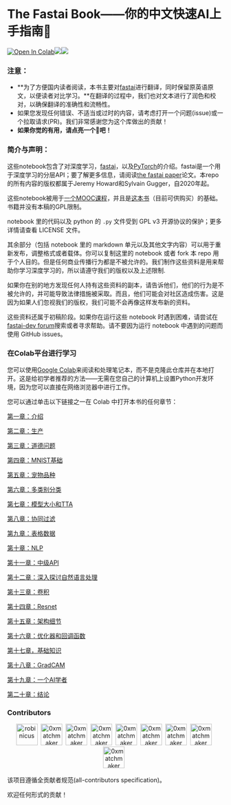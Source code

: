 # **The Fastai Book**——你的中文快速AI上手指南🧭

<a href="https://creativecommons.org/licenses/by/4.0/">[![Open In Colab](https://colab.research.google.com/assets/colab-badge.svg "title")](https://colab.research.google.com/github/immc-lab/fastbook-zh/blob/main/)<img src="https://img.shields.io/github/stars/immc-lab/fastbook-zh.svg"><img src="https://img.shields.io/github/watchers/immc-lab/fastbook-zh.svg"></a>

### 注意：

- **为了方便国内读者阅读，本书主要对[fastai](https://github.com/fastai/fastai)进行翻译，同时保留原英语原文，以便读者对比学习。**在翻译的过程中，我们也对文本进行了润色和校对，以确保翻译的准确性和流畅性。
- 如果您发现任何错误、不适当或过时的内容，请考虑打开一个问题(issue)或一个拉取请求(PR)。我们非常感谢您为这个库做出的贡献！
- **如果你觉的有用，请点亮一个🌟吧！**



### 简介与声明：

这些notebook包含了对深度学习，[fastai](https://docs.fast.ai/)，以及[PyTorch](https://pytorch.org/)的介绍。fastai是一个用于深度学习的分层API；要了解更多信息，请阅读[the fastai paper](https://www.mdpi.com/2078-2489/11/2/108)论文。本repo的所有内容的版权都属于Jeremy Howard和Sylvain Gugger，自2020年起。

这些notebook被用于[一个MOOC课程](https://course.fast.ai/)，并且是[这本书](https://www.amazon.com/Deep-Learning-Coders-fastai-PyTorch/dp/1492045527)（目前可供购买）的基础。书籍并没有本稿的GPL限制。

notebook 里的代码以及 python 的 `.py` 文件受到 GPL v3 开源协议的保护；更多详情请查看 LICENSE 文件。

其余部分（包括 notebook 里的 markdown 单元以及其他文字内容）可以用于重新发布，调整格式或者载体。你可以复制这里的 notebook 或者 fork 本 repo 用于个人目的。但是任何商业传播行为都是不被允许的。我们制作这些资料是用来帮助你学习深度学习的，所以请遵守我们的版权以及上述限制.

如果你在别的地方发现任何人持有这些资料的副本，请告诉他们，他们的行为是不被允许的，并可能导致法律措施被采取。而且，他们可能会对社区造成伤害。这是因为如果人们忽视我们的版权，我们可能不会再像这样发布新的资料。

这些资料还属于初稿阶段。如果你在运行这些 notebook 时遇到困难，请尝试在[fastai-dev forum](https://forums.fast.ai/c/fastai-users/fastai-dev/)搜索或者寻求帮助。请不要因为运行 notebook 中遇到的问题而使用 GitHub issues。



### 在Colab平台进行学习

您可以使用[Google Colab](https://research.google.com/colaboratory/)来阅读和处理笔记本，而不是克隆此仓库并在本地打开。这是给初学者推荐的方法——无需在您自己的计算机上设置Python开发环境，因为您可以直接在网络浏览器中进行工作。

您可以通过单击以下链接之一在 Colab 中打开本书的任何章节：

[第一章：介绍](https://colab.research.google.com/github/immc-lab/fastbook-zh/blob/main/01_intro.ipynb) 

[第二章：生产](https://colab.research.google.com/github/immc-lab/fastbook-zh/blob/main/02_production.ipynb) 

[第三章：道德问题](https://colab.research.google.com/github/immc-lab/fastbook-zh/blob/main/03_ethics.ipynb) 

[第四章：MNIST基础](https://colab.research.google.com/github/immc-lab/fastbook-zh/blob/main/04_mnist_basics.ipynb) 

[第五章：宠物品种](https://colab.research.google.com/github/immc-lab/fastbook-zh/blob/main/05_pet_breeds.ipynb) 

[第六章：多类别分类](https://colab.research.google.com/github/immc-lab/fastbook-zh/blob/main/06_multicat.ipynb) 

[第七章：模型大小和TTA](https://colab.research.google.com/github/immc-lab/fastbook-zh/blob/main/07_sizing_and_tta.ipynb) 

[第八章：协同过滤](https://colab.research.google.com/github/immc-lab/fastbook-zh/blob/main/08_collab.ipynb) 

[第九章：表格数据](https://colab.research.google.com/github/immc-lab/fastbook-zh/blob/main/09_tabular_ipynb.ipynb) 

[第十章：NLP](https://colab.research.google.com/github/immc-lab/fastbook-zh/blob/main/10_nlp.ipynb) 

[第十一章：中级API](https://colab.research.google.com/github/immc-lab/fastbook-zh/blob/main/11_midlevel_data.ipynb) 

[第十二章：深入探讨自然语言处理](https://colab.research.google.com/github/immc-lab/fastbook-zh/blob/main/12_nlp_dive.ipynb) 

[第十三章：卷积](https://colab.research.google.com/github/immc-lab/fastbook-zh/blob/main/13_convolutions.ipynb) 

[第十四章：Resnet](https://colab.research.google.com/github/immc-lab/fastbook-zh/blob/main/14_resnet.ipynb) 

[第十五章：架构细节](https://colab.research.google.com/github/immc-lab/fastbook-zh/blob/main/15_arch_details.ipynb) 

[第十六章：优化器和回调函数](https://colab.research.google.com/github/immc-lab/fastbook-zh/blob/main/16_accel_sgd.ipynb) 

[第十七章，基础知识](hhttps://colab.research.google.com/github/immc-lab/fastbook-zh/blob/main/17_foundations.ipynb) 

[第十八章：GradCAM](https://colab.research.google.com/github/immc-lab/fastbook-zh/blob/main/18_CAM.ipynb) 

[第十九章：一个AI学者](https://colab.research.google.com/github/immc-lab/fastbook-zh/blob/main/19_learner.ipynb) 

[第二十章：结论](https://colab.research.google.com/github/immc-lab/fastbook-zh/blob/main/20_conclusion.ipynb)



### Contributors 

<p align="center"><a href="https://github.com/huaiwen"><img src="https://avatars.githubusercontent.com/u/3187529?v=4" width="50px" alt="robinicus" /></a>&nbsp;&nbsp;<a href="https://github.com/YangYang"><img src="https://avatars.githubusercontent.com/u/17808880?v=4" width="50px" alt="0xmatchmaker" /></a>&nbsp;&nbsp;<a href="https://github.com/guozihang"><img src="https://avatars.githubusercontent.com/u/17142416?v=4" width="50px" alt="0xmatchmaker" /></a>&nbsp;&nbsp;<a href="https://github.com/LeeRoc-China"><img src="https://avatars.githubusercontent.com/u/59104898?s=400&u=c225a082a6a410e3d7c84ca29a07d723d7308dca&v=4" width="50px" alt="0xmatchmaker" /></a>&nbsp;&nbsp;<a href="https://github.com/baiw123"><img src="https://avatars.githubusercontent.com/u/106874386?v=4" width="50px" alt="0xmatchmaker" /></a>&nbsp;&nbsp;<a href="https://github.com/zhangziyi1670"><img src="https://avatars.githubusercontent.com/u/75550266?v=4" width="50px" alt="0xmatchmaker" /></a>&nbsp;&nbsp;<a href="https://github.com/yangqqq-yq"><img src="https://avatars.githubusercontent.com/u/37734579?v=4" width="50px" alt="0xmatchmaker" /></a>&nbsp;&nbsp;<a href="https://github.com/ASHES-G"><img src="https://avatars.githubusercontent.com/u/106022375?v=4" width="50px" alt="0xmatchmaker" /></a>&nbsp;&nbsp;<a href="https://github.com/yannaixin001"><img src="https://avatars.githubusercontent.com/u/106919860?v=4" width="50px" alt="0xmatchmaker" /></a>&nbsp;&nbsp;</p>

该项目遵循全贡献者规范(all-contributors specification)。

欢迎任何形式的贡献！

